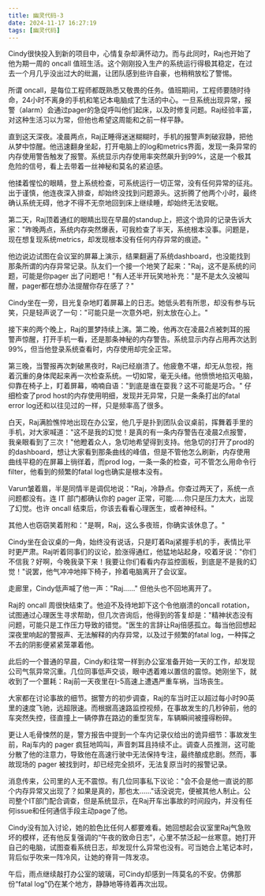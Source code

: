 ```yaml
---
title: 幽灵代码-3
date: 2024-11-17 16:27:19
tags: [幽灵代码]
---
```


Cindy很快投入到新的项目中，心情复杂却满怀动力。而与此同时，Raj也开始了他为期一周的 oncall 值班生活。这个刚刚投入生产的系统运行得极其稳定，在过去一个月几乎没出过大的纰漏，让团队感到些许自豪，也稍稍放松了警惕。

所谓 oncall，是每位工程师都既熟悉又敬畏的任务。值班期间，工程师要随时待命，24小时不离身的手机和笔记本电脑成了生活的中心。一旦系统出现异常，报警（alarm）会通过pager的急促呼叫他们起床，以及时修复问题。Raj经验丰富，对这种生活习以为常，但他也希望这周能和之前一样平静。

直到这天深夜。凌晨两点，Raj正睡得迷迷糊糊时，手机的报警声刺破寂静，把他从梦中惊醒。他迅速翻身坐起，打开电脑上的log和metrics界面，发现一条异常的内存使用警告触发了报警。系统显示内存使用率突然飙升到99%，这是一个极其危险的信号，看上去带着一丝神秘和莫名的紧迫感。

他揉着惺忪的眼睛，登上系统检查，可系统运行一切正常，没有任何异常的征兆。出于谨慎，他连夜深入排查，却始终没找到问题源头。这折腾了他两个小时，最终确认系统无碍，他才不得不无奈地回到床上继续睡，却始终无法安眠。

第二天，Raj顶着通红的眼睛出现在早晨的standup上，把这个诡异的记录告诉大家："昨晚两点，系统内存突然爆表，可我检查了半天，系统根本没事。问题是，现在想复现系统metrics，却发现根本没有任何内存异常的痕迹。"

他边说边试图在会议室的屏幕上演示，结果翻遍了系统dashboard，也没能找到那条所谓的内存异常记录。队友们一个接一个地笑了起来："Raj，这不是系统的问题，可能是你pager 出了问题吧！"有人还半开玩笑地补充："是不是太久没被叫醒，pager都在想办法提醒你存在感了？"

Cindy坐在一旁，目光复杂地盯着屏幕上的日志。她低头若有所思，却没有参与玩笑，只是轻声说了一句："可能只是一次意外吧，别太放在心上。"

接下来的两个晚上，Raj的噩梦持续上演。第二晚，他再次在凌晨2点被刺耳的报警声惊醒，打开手机一看，还是那条神秘的内存警告。系统显示内存占用再次达到99%，但当他登录系统查看时，内存使用却完全正常。

第三晚，当警报再次刺破黑夜时，Raj已经崩溃了。他疲惫不堪，却无从忽视，拖着沉重的身体爬起来再一次检查系统。一切如常，毫无头绪。他愤愤地掐灭电脑，仰靠在椅子上，盯着屏幕，喃喃自语："到底是谁在耍我？这不可能是巧合。" 仔细检查了prod host的内存使用明细，发现并无异常，只是一条条打出的fatal error log还和以往见过的一样，只是频率高了很多。

白天，Raj满脸憔悴地出现在办公室，他几乎是扑到团队会议桌前，挥舞着手里的手机，对大家喊道："这不是我的幻觉！是真的有一条内存警告在凌晨2点报警，我亲眼看到了三次！"他瞪着众人，急切地希望得到支持。他急切的打开了prod的的dashboard，想让大家看到那条曲线的峰值，但是不管他怎么刷新，内存使用曲线平稳的在屏幕上徜徉着，而prod log，一条一条的检查，可不管怎么用命令行filter，他看到的频繁的fatal log也确实是根本没有。

Varun皱着眉，半是同情半是调侃地说："Raj，冷静点。你查过两天了，系统一点问题都没有。连 IT 部门都确认你的 pager 正常，可能……你只是压力太大，出现了幻觉。也许 oncall 结束后，你该去看看心理医生，或者神经科。"

其他人也窃窃笑着附和："是啊，Raj，这么多夜班，你确实该休息了。"

Cindy坐在会议桌的一角，始终没有说话，只是盯着Raj紧握手机的手，表情比平时更严肃。Raj听着同事们的议论，脸涨得通红，他猛地站起身，咬着牙说："你们不信我？好啊，今晚我录下来！我要让你们看看内存监控面板，到底是不是我的幻觉！"说罢，他气冲冲地摔下椅子，拎着电脑离开了会议室。

走廊里，Cindy低声喊了他一声："Raj……" 但他头也不回地离开了。

Raj的 oncall 周很快结束了。他迫不及待地卸下这个令他崩溃的oncall rotation，试图通过心理医生寻求帮助，但几次咨询后，他得到的答复却是："精神状态没有问题，可能只是工作压力导致的错觉。"医生的言辞让Raj倍感孤立。每当他回想起深夜里响起的警报声、无法解释的内存异常，以及过于频繁的fatal log，一种挥之不去的阴影便紧紧笼罩着他。

此后的一个普通的早晨，Cindy和往常一样到办公室准备开始一天的工作，却发现公司气氛异常沉重。几位同事低声交谈，眼中透着难以置信的震惊。她刚坐下，就收到了一个噩耗：Raj前一天夜里在I-5高速上遭遇严重车祸，当场丧生。

大家都在讨论事故的细节。据警方的初步调查，Raj的车当时正以超过每小时90英里的速度飞驰，远超限速。而根据高速路监控视频，在事故发生的几秒钟前，他的车突然失控，径直撞上一辆停靠在路边的重型货车，车辆瞬间被撞得粉碎。

更让人毛骨悚然的是，警方报告中提到一个车内记录仪给出的诡异细节：事故发生前，Raj车内的 pager 疯狂地鸣叫，声音刺耳且持续不止。调查人员推测，这可能分散了他的注意力，导致他在高速行驶中无法保持专注，最终酿成悲剧。然而，事故现场的 pager 被找到时，却已经完全损坏，无法复原当时的报警记录。

消息传来，公司里的人无不震惊。有几位同事私下议论："会不会是他一直说的那个内存异常又出现了？如果是真的，那也太……"话没说完，便被其他人制止。公司整个IT部门配合调查，但是系统显示，在Raj开车出事故的时间段内，并没有任何issue和任何通信手段主动page了他。

Cindy没有加入讨论，她的脸色比任何人都要难看。她回想起会议室里Raj气急败坏的模样，还有他反复强调的“午夜的致命日志”，心里不禁泛起一丝寒意。她打开自己的电脑，试图查看系统日志，却发现什么异常也没有。可当她合上笔记本时，背后似乎吹来一阵冷风，让她的脊背一阵发凉。

午后，雨点继续敲打办公室的玻璃，可Cindy却感到一阵莫名的不安。仿佛那份“fatal log”仍在某个地方，静静地等待着再次出现。

